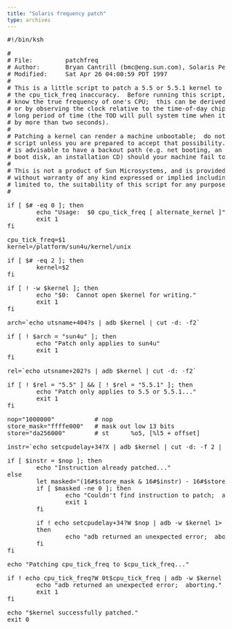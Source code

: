 ```yaml
---
title: "Solaris frequency patch"
type: archives
---
```


<pre>#!/bin/ksh

#
# File:         patchfreq
# Author:       Bryan Cantrill (bmc@eng.sun.com), Solaris Performance
# Modified:     Sat Apr 26 04:00:59 PDT 1997
#
# This is a little script to patch a 5.5 or 5.5.1 kernel to get around
# the cpu_tick_freq inaccuracy.  Before running this script, one must
# know the true frequency of one's CPU;  this can be derived by NTP,
# or by observing the clock relative to the time-of-day chip over a
# long period of time (the TOD will pull system time when it drifts
# by more than two seconds).
#
# Patching a kernel can render a machine unbootable;  do not run this
# script unless you are prepared to accept that possibility.  It
# is advisable to have a backout path (e.g. net booting, an alternate
# boot disk, an installation CD) should your machine fail to boot.
#
# This is not a product of Sun Microsystems, and is provided "as is",
# without warranty of any kind expressed or implied including, but not
# limited to, the suitability of this script for any purpose.
#

if [ $# -eq 0 ]; then
        echo "Usage:  $0 cpu_tick_freq [ alternate_kernel ]"
        exit 1
fi

cpu_tick_freq=$1
kernel=/platform/sun4u/kernel/unix

if [ $# -eq 2 ]; then
        kernel=$2
fi

if [ ! -w $kernel ]; then
        echo "$0:  Cannot open $kernel for writing."
        exit 1
fi

arch=`echo utsname+404?s | adb $kernel | cut -d: -f2`

if [ ! $arch = "sun4u" ]; then
        echo "Patch only applies to sun4u"
        exit 1
fi

rel=`echo utsname+202?s | adb $kernel | cut -d: -f2`

if [ ! $rel = "5.5" ] && [ ! $rel = "5.5.1" ]; then
        echo "Patch only applies to 5.5 or 5.5.1..."
        exit 1
fi

nop="1000000"           # nop
store_mask="ffffe000"   # mask out low 13 bits
store="da256000"        # st      %o5, [%l5 + offset]

instr=`echo setcpudelay+34?X | adb $kernel | cut -d: -f 2 | nawk '{ print $1 }'`

if [ $instr = $nop ]; then
        echo "Instruction already patched..."
else
        let masked="(16#$store_mask & 16#$instr) - 16#$store"
        if [ $masked -ne 0 ]; then
                echo "Couldn't find instruction to patch;  aborting."
                exit 1
        fi

        if ! echo setcpudelay+34?W $nop | adb -w $kernel 1> /dev/null
        then
                echo "adb returned an unexpected error;  aborting."
        fi
fi

echo "Patching cpu_tick_freq to $cpu_tick_freq..."

if ! echo cpu_tick_freq?W 0t$cpu_tick_freq | adb -w $kernel 1> /dev/null; then
        echo "adb returned an unexpected error;  aborting."
        exit 1
fi

echo "$kernel successfully patched."
exit 0

</pre>